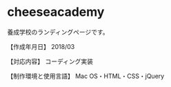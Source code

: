 # cheeseacademy

養成学校のランディングページです。

【作成年月日】 2018/03

【対応内容】 コーディング実装

【制作環境と使用言語】 Mac OS・HTML・CSS・jQuery
